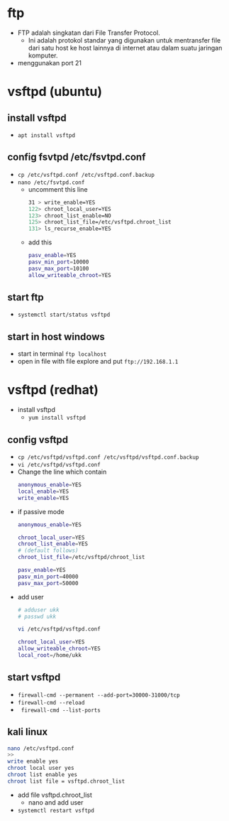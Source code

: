 # ftp
- FTP adalah singkatan dari File Transfer Protocol. 
  - Ini adalah protokol standar yang digunakan untuk mentransfer file dari satu host ke host lainnya di internet atau dalam suatu jaringan komputer.
- menggunakan port 21

# vsftpd (ubuntu)
## install vsftpd
- ```apt install vsftpd```

## config fsvtpd /etc/fsvtpd.conf
- ```cp /etc/vsftpd.conf /etc/vsftpd.conf.backup```
- ```nano /etc/fsvtpd.conf```
  - uncomment this line
    ```bash
    31 > write_enable=YES
    122> chroot_local_user=YES
    123> chroot_list_enable=NO
    125> chroot_list_file=/etc/vsftpd.chroot_list
    131> ls_recurse_enable=YES
    ```
  - add this
    ```bash
    pasv_enable=YES
    pasv_min_port=10000
    pasv_max_port=10100
    allow_writeable_chroot=YES
    ```

## start ftp
- ```systemctl start/status vsftpd```

## start in host windows
- start in terminal ```ftp localhost```
- open in file with file explore and put ```ftp://192.168.1.1```

# vsftpd (redhat)
- install vsftpd
  - ```yum install vsftpd```

## config vsftpd
- ```cp /etc/vsftpd/vsftpd.conf /etc/vsftpd/vsftpd.conf.backup```
- ```vi /etc/vsftpd/vsftpd.conf```
- Change the line which contain
  ```bash
  anonymous_enable=YES
  local_enable=YES
  write_enable=YES
  ```
- if passive mode
  ```bash
  anonymous_enable=YES

  chroot_local_user=YES
  chroot_list_enable=YES
  # (default follows)
  chroot_list_file=/etc/vsftpd/chroot_list

  pasv_enable=YES
  pasv_min_port=40000
  pasv_max_port=50000
  ```
- add user
  ```bash
  # adduser ukk
  # passwd ukk

  vi /etc/vsftpd/vsftpd.conf

  chroot_local_user=YES
  allow_writeable_chroot=YES
  local_root=/home/ukk
  ```

## start vsftpd
  - ```firewall-cmd --permanent --add-port=30000-31000/tcp```
  - ```firewall-cmd --reload```
  - ``` firewall-cmd --list-ports```

## kali linux
```bash
nano /etc/vsftpd.conf
>>
write enable yes
chroot local user yes
chroot list enable yes
chroot list file = vsftpd.chroot_list
```

- add file vsftpd.chroot_list
  - nano and add user
- ```systemctl restart vsftpd```